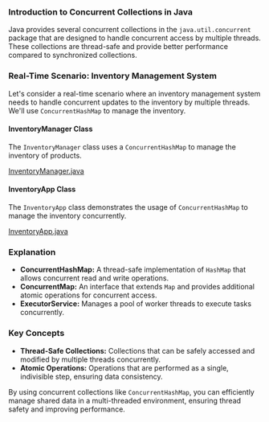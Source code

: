 ### Introduction to Concurrent Collections in Java

Java provides several concurrent collections in the `java.util.concurrent` package that are designed to handle concurrent access by multiple threads. These collections are thread-safe and provide better performance compared to synchronized collections.

### Real-Time Scenario: Inventory Management System

Let's consider a real-time scenario where an inventory management system needs to handle concurrent updates to the inventory by multiple threads. We'll use `ConcurrentHashMap` to manage the inventory.

#### InventoryManager Class

The `InventoryManager` class uses a `ConcurrentHashMap` to manage the inventory of products.

[InventoryManager.java](../../java/src/awesome/lld/java/concurrency/concurrentcollections/InventoryManager.java)


#### InventoryApp Class

The `InventoryApp` class demonstrates the usage of `ConcurrentHashMap` to manage the inventory concurrently.

[InventoryApp.java](../../java/src/awesome/lld/java/concurrency/concurrentcollections/InventoryApp.java)

### Explanation

- **ConcurrentHashMap:** A thread-safe implementation of `HashMap` that allows concurrent read and write operations.
- **ConcurrentMap:** An interface that extends `Map` and provides additional atomic operations for concurrent access.
- **ExecutorService:** Manages a pool of worker threads to execute tasks concurrently.

### Key Concepts

- **Thread-Safe Collections:** Collections that can be safely accessed and modified by multiple threads concurrently.
- **Atomic Operations:** Operations that are performed as a single, indivisible step, ensuring data consistency.

By using concurrent collections like `ConcurrentHashMap`, you can efficiently manage shared data in a multi-threaded environment, ensuring thread safety and improving performance.